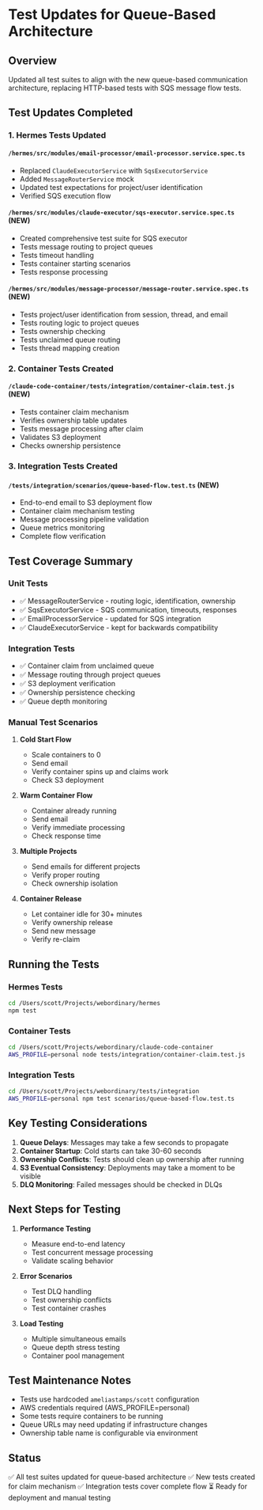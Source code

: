 # Test Updates for Queue-Based Architecture

## Overview
Updated all test suites to align with the new queue-based communication architecture, replacing HTTP-based tests with SQS message flow tests.

## Test Updates Completed

### 1. Hermes Tests Updated
#### `/hermes/src/modules/email-processor/email-processor.service.spec.ts`
- Replaced `ClaudeExecutorService` with `SqsExecutorService`
- Added `MessageRouterService` mock
- Updated test expectations for project/user identification
- Verified SQS execution flow

#### `/hermes/src/modules/claude-executor/sqs-executor.service.spec.ts` (NEW)
- Created comprehensive test suite for SQS executor
- Tests message routing to project queues
- Tests timeout handling
- Tests container starting scenarios
- Tests response processing

#### `/hermes/src/modules/message-processor/message-router.service.spec.ts` (NEW)
- Tests project/user identification from session, thread, and email
- Tests routing logic to project queues
- Tests ownership checking
- Tests unclaimed queue routing
- Tests thread mapping creation

### 2. Container Tests Created
#### `/claude-code-container/tests/integration/container-claim.test.js` (NEW)
- Tests container claim mechanism
- Verifies ownership table updates
- Tests message processing after claim
- Validates S3 deployment
- Checks ownership persistence

### 3. Integration Tests Created
#### `/tests/integration/scenarios/queue-based-flow.test.ts` (NEW)
- End-to-end email to S3 deployment flow
- Container claim mechanism testing
- Message processing pipeline validation
- Queue metrics monitoring
- Complete flow verification

## Test Coverage Summary

### Unit Tests
- ✅ MessageRouterService - routing logic, identification, ownership
- ✅ SqsExecutorService - SQS communication, timeouts, responses
- ✅ EmailProcessorService - updated for SQS integration
- ✅ ClaudeExecutorService - kept for backwards compatibility

### Integration Tests
- ✅ Container claim from unclaimed queue
- ✅ Message routing through project queues
- ✅ S3 deployment verification
- ✅ Ownership persistence checking
- ✅ Queue depth monitoring

### Manual Test Scenarios
1. **Cold Start Flow**
   - Scale containers to 0
   - Send email
   - Verify container spins up and claims work
   - Check S3 deployment

2. **Warm Container Flow**
   - Container already running
   - Send email
   - Verify immediate processing
   - Check response time

3. **Multiple Projects**
   - Send emails for different projects
   - Verify proper routing
   - Check ownership isolation

4. **Container Release**
   - Let container idle for 30+ minutes
   - Verify ownership release
   - Send new message
   - Verify re-claim

## Running the Tests

### Hermes Tests
```bash
cd /Users/scott/Projects/webordinary/hermes
npm test
```

### Container Tests
```bash
cd /Users/scott/Projects/webordinary/claude-code-container
AWS_PROFILE=personal node tests/integration/container-claim.test.js
```

### Integration Tests
```bash
cd /Users/scott/Projects/webordinary/tests/integration
AWS_PROFILE=personal npm test scenarios/queue-based-flow.test.ts
```

## Key Testing Considerations

1. **Queue Delays**: Messages may take a few seconds to propagate
2. **Container Startup**: Cold starts can take 30-60 seconds
3. **Ownership Conflicts**: Tests should clean up ownership after running
4. **S3 Eventual Consistency**: Deployments may take a moment to be visible
5. **DLQ Monitoring**: Failed messages should be checked in DLQs

## Next Steps for Testing

1. **Performance Testing**
   - Measure end-to-end latency
   - Test concurrent message processing
   - Validate scaling behavior

2. **Error Scenarios**
   - Test DLQ handling
   - Test ownership conflicts
   - Test container crashes

3. **Load Testing**
   - Multiple simultaneous emails
   - Queue depth stress testing
   - Container pool management

## Test Maintenance Notes

- Tests use hardcoded `ameliastamps/scott` configuration
- AWS credentials required (AWS_PROFILE=personal)
- Some tests require containers to be running
- Queue URLs may need updating if infrastructure changes
- Ownership table name is configurable via environment

## Status
✅ All test suites updated for queue-based architecture
✅ New tests created for claim mechanism
✅ Integration tests cover complete flow
⏳ Ready for deployment and manual testing